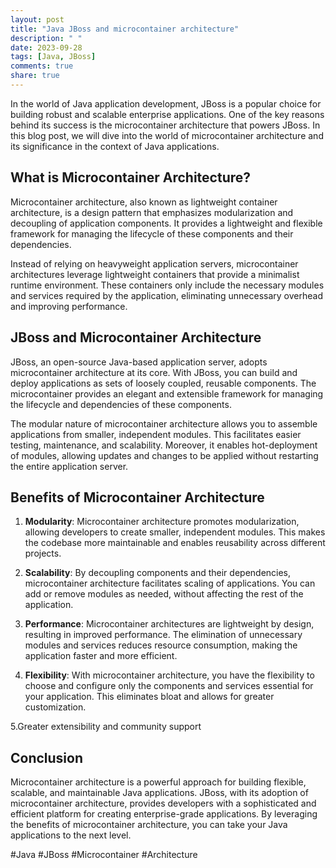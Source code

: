 ```yaml
---
layout: post
title: "Java JBoss and microcontainer architecture"
description: " "
date: 2023-09-28
tags: [Java, JBoss]
comments: true
share: true
---
```


In the world of Java application development, JBoss is a popular choice for building robust and scalable enterprise applications. One of the key reasons behind its success is the microcontainer architecture that powers JBoss. In this blog post, we will dive into the world of microcontainer architecture and its significance in the context of Java applications.

## What is Microcontainer Architecture?

Microcontainer architecture, also known as lightweight container architecture, is a design pattern that emphasizes modularization and decoupling of application components. It provides a lightweight and flexible framework for managing the lifecycle of these components and their dependencies.

Instead of relying on heavyweight application servers, microcontainer architectures leverage lightweight containers that provide a minimalist runtime environment. These containers only include the necessary modules and services required by the application, eliminating unnecessary overhead and improving performance.

## JBoss and Microcontainer Architecture

JBoss, an open-source Java-based application server, adopts microcontainer architecture at its core. With JBoss, you can build and deploy applications as sets of loosely coupled, reusable components. The microcontainer provides an elegant and extensible framework for managing the lifecycle and dependencies of these components.

The modular nature of microcontainer architecture allows you to assemble applications from smaller, independent modules. This facilitates easier testing, maintenance, and scalability. Moreover, it enables hot-deployment of modules, allowing updates and changes to be applied without restarting the entire application server.

## Benefits of Microcontainer Architecture

1. **Modularity**: Microcontainer architecture promotes modularization, allowing developers to create smaller, independent modules. This makes the codebase more maintainable and enables reusability across different projects.

2. **Scalability**: By decoupling components and their dependencies, microcontainer architecture facilitates scaling of applications. You can add or remove modules as needed, without affecting the rest of the application.

3. **Performance**: Microcontainer architectures are lightweight by design, resulting in improved performance. The elimination of unnecessary modules and services reduces resource consumption, making the application faster and more efficient.

4. **Flexibility**: With microcontainer architecture, you have the flexibility to choose and configure only the components and services essential for your application. This eliminates bloat and allows for greater customization.

5.Greater extensibility and community support

## Conclusion

Microcontainer architecture is a powerful approach for building flexible, scalable, and maintainable Java applications. JBoss, with its adoption of microcontainer architecture, provides developers with a sophisticated and efficient platform for creating enterprise-grade applications. By leveraging the benefits of microcontainer architecture, you can take your Java applications to the next level.

#Java #JBoss #Microcontainer #Architecture